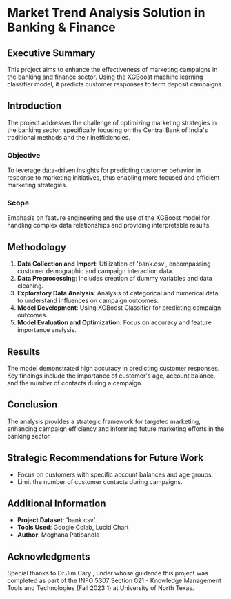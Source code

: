 # Market Trend Analysis Solution in Banking & Finance

## Executive Summary
This project aims to enhance the effectiveness of marketing campaigns in the banking and finance sector. Using the XGBoost machine learning classifier model, it predicts customer responses to term deposit campaigns.

## Introduction
The project addresses the challenge of optimizing marketing strategies in the banking sector, specifically focusing on the Central Bank of India's traditional methods and their inefficiencies.

### Objective
To leverage data-driven insights for predicting customer behavior in response to marketing initiatives, thus enabling more focused and efficient marketing strategies.

### Scope
Emphasis on feature engineering and the use of the XGBoost model for handling complex data relationships and providing interpretable results.

## Methodology
1. **Data Collection and Import**: Utilization of 'bank.csv', encompassing customer demographic and campaign interaction data.
2. **Data Preprocessing**: Includes creation of dummy variables and data cleaning.
3. **Exploratory Data Analysis**: Analysis of categorical and numerical data to understand influences on campaign outcomes.
4. **Model Development**: Using XGBoost Classifier for predicting campaign outcomes.
5. **Model Evaluation and Optimization**: Focus on accuracy and feature importance analysis.

## Results
The model demonstrated high accuracy in predicting customer responses. Key findings include the importance of customer's age, account balance, and the number of contacts during a campaign.

## Conclusion
The analysis provides a strategic framework for targeted marketing, enhancing campaign efficiency and informing future marketing efforts in the banking sector.

## Strategic Recommendations for Future Work
- Focus on customers with specific account balances and age groups.
- Limit the number of customer contacts during campaigns.

## Additional Information
- **Project Dataset**: 'bank.csv'.
- **Tools Used**: Google Colab, Lucid Chart
- **Author**: Meghana Patibandla 

## Acknowledgments
Special thanks to Dr.Jim Cary , under whose guidance this project was completed as part of the INFO 5307 Section 021 - Knowledge Management Tools and Technologies (Fall 2023 1) at University of North Texas.

